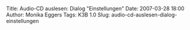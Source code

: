 Title: Audio-CD auslesen: Dialog "Einstellungen"
Date: 2007-03-28 18:00
Author: Monika Eggers
Tags: K3B 1.0
Slug: audio-cd-auslesen-dialog-einstellungen


